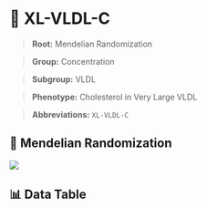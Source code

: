 # 🧪 XL-VLDL-C

> **Root:** Mendelian Randomization

> **Group:** Concentration  

> **Subgroup:** VLDL

> **Phenotype:** Cholesterol in Very Large VLDL  

> **Abbreviations:** `XL-VLDL-C`

## 🧬 Mendelian Randomization  

<img src="/MR/Figures/Inverse/XLhengxianVLDLhengxianC.png"/>


## 📊 Data Table


<CsvTableMRI src="/MR_Data/Inverse/XLhengxianVLDLhengxianC.csv"/>

